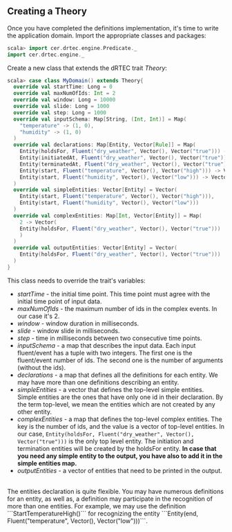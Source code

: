 ## Creating a Theory

Once you have completed the definitions implementation, it's time to write the application domain.
Import the appropriate classes and packages:

```scala
scala> import cer.drtec.engine.Predicate._
import cer.drtec.engine._
```

Create a new class that extends the dRTEC trait *Theory*:

```scala
scala> case class MyDomain() extends Theory{
  override val startTime: Long = 0
  override val maxNumOfIds: Int = 2
  override val window: Long = 10000
  override val slide: Long = 1000
  override val step: Long = 1000
  override val inputSchema: Map[String, (Int, Int)] = Map(
    "temperature" -> (1, 0),
    "humidity" -> (1, 0)
  )
  override val declarations: Map[Entity, Vector[Rule]] = Map(
    Entity(holdsFor, Fluent("dry_weather", Vector(), Vector("true"))) -> Vector(HoldsForDry_weatherTrue()),
    Entity(initiatedAt, Fluent("dry_weather", Vector(), Vector("true"))) -> Vector(InitiatedAtDry_weatherTrue()),
    Entity(terminatedAt, Fluent("dry_weather", Vector(), Vector("true"))) -> Vector(TerminatedAtDry_weatherTrue()),
    Entity(start, Fluent("temperature", Vector(), Vector("high"))) -> Vector(StartTemperatureHigh()),
    Entity(start, Fluent("humidity", Vector(), Vector("low"))) -> Vector(StartHumidityLow())
  )
  override val simpleEntities: Vector[Entity] = Vector(
    Entity(start, Fluent("temperature", Vector(), Vector("high"))),
    Entity(start, Fluent("humidity", Vector(), Vector("low")))
  )
  override val complexEntities: Map[Int, Vector[Entity]] = Map(
    2 -> Vector(
    Entity(holdsFor, Fluent("dry_weather", Vector(), Vector("true")))
    )
  )
  override val outputEntities: Vector[Entity] = Vector(
    Entity(holdsFor, Fluent("dry_weather", Vector(), Vector("true")))
  )
}
```

This class needs to override the trait's variables:
- *startTime* - the initial time point. This time point must agree with the initial time point of input data.
- *maxNumOfIds* - the maximum number of ids in the complex events. In our case it's 2.
- *window* - window duration in milliseconds.
- *slide* - window slide in milliseconds.
- *step* - time in milliseconds between two consecutive time points.
- *inputSchema* - a map that describes the input data. Each input fluent/event has a tuple with two integers. The first one is the fluent/event number of ids.
The second one is the number of arguments (without the ids).
- *declarations* - a map that defines all the definitions for each entity. We may have more than one definitions describing an entity.
- *simpleEntities* - a vector that defines the top-level simple entities. Simple entities are the ones that have only one id in their declaration. 
By the term top-level, we mean the entities which are not created by any other entity.
- *complexEntities* - a map that defines the top-level complex entities. The key is the number of ids, and the value is a vector of top-level entities. In our case, 
```Entity(holdsFor, Fluent("dry_weather", Vector(), Vector("true")))``` is the only top level entity. The initiation and termination entities will be created by the holdsFor entity.
**In case that you need any simple entity to the output, you have also to add it in the simple entities map.**
- *outputEntities* - a vector of entities that need to be printed in the output.

<br />
The entities declaration is quite flexible. You may have numerous definitions for an entity, as well as, a definition may participate in the recognition of more than one entities.
For example, we may use the definition ```StartTemperatureHigh()``` for recognizing the entity ```Entity(end, Fluent("temperature", Vector(), Vector("low")))```.
